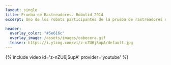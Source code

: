 ```yaml
---
layout: single
title: Prueba de Rastreadores. Robolid 2014
excerpt: Uno de los robots participantes de la prueba de rastreadores de Robolid 2014, organizada por AMUVa, recorriendo a la ...

header:
  overlay_color: "#5e616c"
  overlay_image: /assets/images/cabecera.gif
  teaser: https://i.ytimg.com/vi/z-nZU6jSupA/default.jpg
---
```


{% include video id='z-nZU6jSupA' provider='youtube' %}
